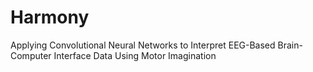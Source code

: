 # Harmony
Applying Convolutional Neural Networks to Interpret EEG-Based Brain-Computer Interface Data Using Motor Imagination
